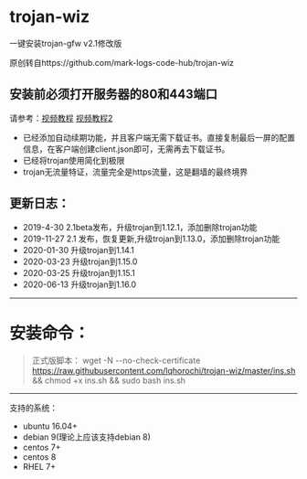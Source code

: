 ﻿# trojan-wiz
一键安装trojan-gfw v2.1修改版

原创转自https://github.com/mark-logs-code-hub/trojan-wiz

## 安装前必须打开服务器的80和443端口
请参考：[视频教程](https://youtu.be/x-2qX6iqxgA) [视频教程2](https://youtu.be/zzF3AMf0_qI)
- 已经添加自动续期功能，并且客户端无需下载证书。直接复制最后一屏的配置信息，在客户端创建client.json即可，无需再去下载证书。
- 已经将trojan使用简化到极限
- trojan无流量特证，流量完全是https流量，这是翻墙的最终境界

## 更新日志：
- 2019-4-30 2.1beta发布，升级trojan到1.12.1，添加删除trojan功能
- 2019-11-27 2.1 发布，恢复更新,升级trojan到1.13.0，添加删除trojan功能
- 2020-01-30 升级trojan到1.14.1
- 2020-03-23 升级trojan到1.15.0
- 2020-03-25 升级trojan到1.15.1
- 2020-06-13 升级trojan到1.16.0

---
# 安装命令：
>正式版脚本： wget -N --no-check-certificate https://raw.githubusercontent.com/lqhorochi/trojan-wiz/master/ins.sh && chmod +x ins.sh && sudo bash  ins.sh

---
支持的系统：
- ubuntu 16.04+
- debian 9(理论上应该支持debian 8)
- centos 7+
- centos 8
- RHEL 7+


